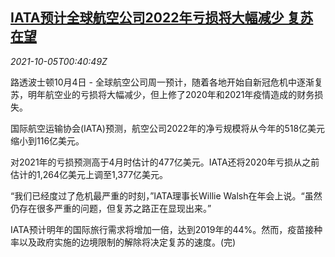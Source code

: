 <!--1633395663000-->
[IATA预计全球航空公司2022年亏损将大幅减少 复苏在望](https://cn.reuters.com/article/iata-airlines-loss-forecast-1004-mon-idCNKBS2GV01V)
------

<div><i>2021-10-05T00:40:49Z</i></div><p>路透波士顿10月4日 - 全球航空公司周一预计，随着各地开始自新冠危机中逐渐复苏，明年航空业的亏损将大幅减少，但上修了2020年和2021年疫情造成的财务损失。</p><p>国际航空运输协会(IATA)预测，航空公司2022年的净亏规模将从今年的518亿美元缩小到116亿美元。</p><p>对2021年的亏损预测高于4月时估计的477亿美元。IATA还将2020年亏损从之前估计的1,264亿美元上调至1,377亿美元。</p><p>“我们已经度过了危机最严重的时刻，”IATA理事长Willie Walsh在年会上说。“虽然仍存在很多严重的问题，但复苏之路正在显现出来。”</p><p>IATA预计明年的国际旅行需求将增加一倍，达到2019年的44%。然而，疫苗接种率以及政府实施的边境限制的解除将决定复苏的速度。(完)</p>
